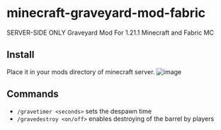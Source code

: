 # minecraft-graveyard-mod-fabric
SERVER-SIDE ONLY Graveyard Mod For 1.21.1 Minecraft and Fabric MC

## Install

Place it in your mods directory of minecraft server.
![image](https://github.com/user-attachments/assets/178fe870-83bc-4612-9baf-a8444a7374a8)


## Commands

- `/gravetimer <seconds>` sets the despawn time
- `/gravedestroy <on/off>` enables destroying of the barrel by players
